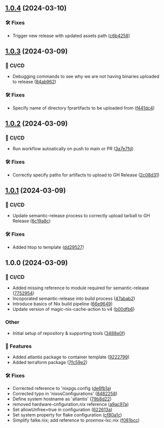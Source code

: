 ## [1.0.4](https://github.com/RoweCloud/lxc-nixos-atlantis/compare/1.0.3...1.0.4) (2024-03-10)


### 🛠 Fixes

* Trigger new release with updated assets path ([c6b4258](https://github.com/RoweCloud/lxc-nixos-atlantis/commit/c6b42585d9aaff777b2c4dfa7ea2c3197ce85b4c))

## [1.0.3](https://github.com/RoweCloud/lxc-nixos-atlantis/compare/1.0.2...1.0.3) (2024-03-09)


### 🦊 CI/CD

* Debugging commands to see why we are not having binaries uploaded to release ([84ab962](https://github.com/RoweCloud/lxc-nixos-atlantis/commit/84ab962e47f2b7b59b21a50d989fb614dc80d93a))


### 🛠 Fixes

* Specify name of directory fprartifacts to be uploaded from ([f441dc4](https://github.com/RoweCloud/lxc-nixos-atlantis/commit/f441dc458ea1c545c0442d90cc241846905377d3))

## [1.0.2](https://github.com/RoweCloud/lxc-nixos-atlantis/compare/1.0.1...1.0.2) (2024-03-09)


### 🦊 CI/CD

* Run workflow autoatically on push to main or PR ([3a7e7fd](https://github.com/RoweCloud/lxc-nixos-atlantis/commit/3a7e7fd243f365eb0a68361cce45c25e7de98c10))


### 🛠 Fixes

* Correctly specify paths for artifacts to upload to GH Release ([2c08d31](https://github.com/RoweCloud/lxc-nixos-atlantis/commit/2c08d317374008d851d882993324e96507c9f248))

## [1.0.1](https://github.com/RoweCloud/lxc-nixos-atlantis/compare/1.0.0...1.0.1) (2024-03-09)


### 🦊 CI/CD

* Update semantic-release process to correctly upload tarball to GH Release ([6c19a8c](https://github.com/RoweCloud/lxc-nixos-atlantis/commit/6c19a8c0eab7d61e946e0b392e3f82cc78761a8c))


### 🛠 Fixes

* Added htop to template ([dd29527](https://github.com/RoweCloud/lxc-nixos-atlantis/commit/dd29527875b2c0d144ab33af44e3b028b3944b73))

## 1.0.0 (2024-03-09)


### 🦊 CI/CD

* Added missing reference to module required for semantic-release ([7752954](https://github.com/RoweCloud/lxc-nixos-atlantis/commit/7752954d68ec8836c410b1e820f603a738ddf5b2))
* Incoporated semantic-release into build process ([47abab2](https://github.com/RoweCloud/lxc-nixos-atlantis/commit/47abab26df571ab419df2b75e3255b4ac1434c98))
* Introduce basics of Nix build pipeline ([66e9649](https://github.com/RoweCloud/lxc-nixos-atlantis/commit/66e964979a22e04d2e4a3aba92be986e560235da))
* Update version of magic-nix-cache-action to v4 ([b00dfb6](https://github.com/RoweCloud/lxc-nixos-atlantis/commit/b00dfb6b4aba7df3031841880d2451ab471d5cab))


### Other

* Initial setup of repository & supporting tools ([3488e0f](https://github.com/RoweCloud/lxc-nixos-atlantis/commit/3488e0fe3982ad38923b7acc955e5d50e9ecb8fa))


### 🚀 Features

* Added atlantis package to container template ([9222799](https://github.com/RoweCloud/lxc-nixos-atlantis/commit/92227995cf0300fa30ad4524bc415554990803e5))
* Added terraform package ([7fc59e2](https://github.com/RoweCloud/lxc-nixos-atlantis/commit/7fc59e2c8394c6df5f6fc1edc9d9ec5a8c046400))


### 🛠 Fixes

* Corrected reference to 'nixpgs.config ([de6fb1a](https://github.com/RoweCloud/lxc-nixos-atlantis/commit/de6fb1a98c70cc331b6d2fe7ba9588905b7befb7))
* Corrected typo in 'nixosConfigurations' ([8482258](https://github.com/RoweCloud/lxc-nixos-atlantis/commit/8482258ed32d235c7c288a9767e3bff3b85646e1))
* Define system hostname as 'atlantis' ([79b8d22](https://github.com/RoweCloud/lxc-nixos-atlantis/commit/79b8d220bdce2b385d844e517def3548325eae33))
* removed hardware-cnfiguration.nix reference ([a9ac97a](https://github.com/RoweCloud/lxc-nixos-atlantis/commit/a9ac97a3a11918c98961fc2664368493c71db714))
* Set allowUnfree=true in configuration ([622613a](https://github.com/RoweCloud/lxc-nixos-atlantis/commit/622613a1ddb83bffdbe99220de27a43f35ce9bb0))
* Set system property for flake configuration ([cf80a1c](https://github.com/RoweCloud/lxc-nixos-atlantis/commit/cf80a1c0207c7df9c6a46c99892fc69672115b3f))
* Simplify falke.nix; add reference to proxmox-lxc.nix ([f081bcc](https://github.com/RoweCloud/lxc-nixos-atlantis/commit/f081bccf83b3ef7d8abc2520733a547eb49fbe9d))
